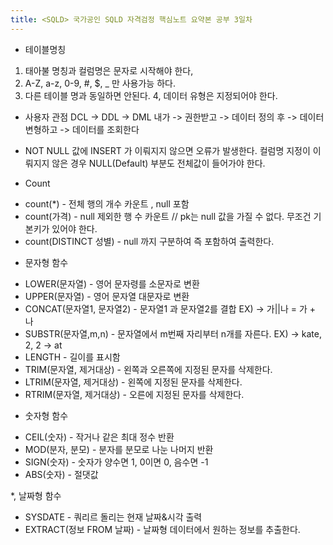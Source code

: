```yaml
---
title: <SQLD> 국가공인 SQLD 자격검정 핵심노트 요약본 공부 3일차
---
```




* 테이블명칭 
1. 태아불 명칭과 컬럼명은 문자로 시작해야 한다,
2. A-Z, a-z, 0-9, #, $, _ 만 사용가능 하다.
3. 다른 테이블 명과 동일하면 안된다.
4, 데이터 유형은 지정되어야 한다.  


*  사용자 관점
DCL -> DDL -> DML 
내가 -> 권한받고 -> 데이터 정의 후 -> 데이터 변형하고 -> 데이터를 조회한다


* NOT NULL 값에 INSERT 가 이뤄지지 않으면 오류가 발생한다. 컬럼명 지정이 이뤄지지 않은 경우 NULL(Default) 부분도 전체값이 들어가야 한다.


* Count
- count(*) - 전체 행의 개수 카운트 , null 포함
- count(가격) - null 제외한 행 수 카운트 // pk는 null 값을 가질 수 없다. 무조건 기본키가 있어야 한다.
- count(DISTINCT 성별) - null 까지 구분하여 즉 포함하여 출력한다.


* 문자형 함수
- LOWER(문자열) - 영어 문자령를 소문자로 변환
- UPPER(문자열) - 영어 문자열 대문자로 변환
- CONCAT(문자열1, 문자열2) - 문자열1 과 문자열2를 결합
EX) -> 가||나 = 가 + 나
- SUBSTR(문자열,m,n) - 문자열에서 m번째 자리부터 n개를 자른다.
EX) -> kate, 2, 2 -> at
- LENGTH - 길이를 표시함
- TRIM(문자열, 제거대상) - 왼쪽과 오른쪽에 지정된 문자를 삭제한다.
- LTRIM(문자열, 제거대상) - 왼쪽에 지정된 문자를 삭제한다.
- RTRIM(문자열, 제거대상) - 오른에 지정된 문자를 삭제한다.


* 숫자형 함수
- CEIL(숫자) - 작거나 같은 최대 정수 반환
- MOD(분자, 분모) - 분자를 분모로 나눈 나머지 반환
- SIGN(숫자) - 숫자가 양수면 1, 0이면 0, 음수면 -1
- ABS(숫자) - 절댓값 


*, 날짜형 함수
- SYSDATE - 쿼리르 돌리는 현재 날짜&시각 출력
- EXTRACT(정보 FROM 날짜) - 날짜형 데이터에서 원하는 정보를 추출한다.

